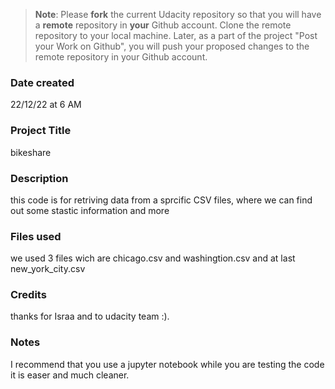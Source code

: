 >**Note**: Please **fork** the current Udacity repository so that you will have a **remote** repository in **your** Github account. Clone the remote repository to your local machine. Later, as a part of the project "Post your Work on Github", you will push your proposed changes to the remote repository in your Github account.

### Date created
22/12/22 at 6 AM

### Project Title
bikeshare

### Description
this code is for retriving data from a sprcific CSV files,
where we can find out some stastic information and more

### Files used
we used 3 files wich are chicago.csv and
washingtion.csv and at last new_york_city.csv

### Credits
thanks for Israa and to udacity team :).

### Notes
I recommend that you use a jupyter notebook while you are testing the code
it is easer and much cleaner.